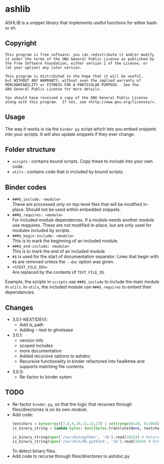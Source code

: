 # ashlib


ASHLIB is a snippet library that implements useful functions for either
bash or sh.

## Copyright

    This program is free software: you can redistribute it and/or modify
    it under the terms of the GNU General Public License as published by
    the Free Software Foundation, either version 2 of the License, or
    (at your option) any later version.

    This program is distributed in the hope that it will be useful,
    but WITHOUT ANY WARRANTY; without even the implied warranty of
    MERCHANTABILITY or FITNESS FOR A PARTICULAR PURPOSE.  See the
    GNU General Public License for more details.

    You should have received a copy of the GNU General Public License
    along with this program.  If not, see <http://www.gnu.org/licenses/>.

## Usage

The way it works is via the `binder.py` script which lets you
embed snippets into your scripts.  It will also update
snippets if they ever change.

## Folder structure

- `scripts` : contains bound scripts.  Copy these to include into your
  own code.
- `utils` : contains code that is included by bound scripts.

## Binder codes

- `###$_include: <module>` \
  These are processed only on top-level files that will be modified
  in-place.  Should not be used within embedded snippets.
- `###$_requires: <module>` \
  For included module dependances.  If a module needs another module
  use reqquires.  These are *not* modified in-place, but are only
  used for modules included by scripts.
- `###$_begin-include: <module>` \
  This is to mark the beginning of an included module.
- `###$_end-include: <module>` \
  This is to mark the end of an included module
- `#$` is used for the start of documentation separator.
  Lines that begin with `#$` are removed unless the `--doc` option was given.
- `<%TEXT_FILE_ID%>` \
  Are replaced by the contents of `TEXT_FILE_ID`.


Example, the scripts in `scripts` use `###$_include` to include the
main module in `utils`.  In `utils`, the included module use
`###$_requires` to embed their dependancies.

## Changes

- 3.0.1-NEXT(DEV):
  - Add is_path
  - Adding --test to ghrelease
- 3.0.1:
  - version info
  - scoped includes
  - more documentation
  - Added recursive options to ashdoc
  - Recursive functionality in binder refactored into fwalktree
    and supports matching file contents
- 3.0.0:
  - Re-factor to binder sytem.

## TODO

- Re-factor `binder.py`, so that the logic that recurses through
  files/directories is on its own module.
- Add code:
  ```python
  textchars = bytearray({7,8,9,10,12,13,27} | set(range(0x20, 0x100)) - {0x7f})
  is_binary_string = lambda bytes: bool(bytes.translate(None, textchars))

  is_binary_string(open('/usr/bin/python', 'rb').read(1024)) # Returns True
  is_binary_string(open('/usr/bin/dh_python3', 'rb').read(1024) # Returns False
  ```
  To detect binary files.
- Add code to recurse through files/directores to ashdoc.py

